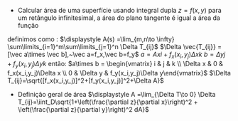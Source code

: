 - Calcular área de uma superfície usando integral dupla $z=f(x,y)$
para um retângulo infinitesimal, a área do plano tangente é igual a área da função

definimos como : $\displaystyle A(s) =\lim_{m,n\to \infty} \sum\limits_{i=1}^m\sum\limits_{j=1}^n \Delta T_{ij}$
$\Delta \vec{T_{ij}} = [\vec a\times \vec b],~\vec a=f_x,\vec b=f_y$
$a=Axi+f_x(x_i,y_j)\Delta xk$
$b=\Delta yj+f_y(x_i,y_j)\Delta yk$
então:
$a\times b = \begin{vmatrix} i & j & k \\ \Delta x & 0 & f_x(x_i,y_j)\Delta x \\ 0 & \Delta y  & f_y(x_i,y_j)\Delta y\end{vmatrix}$
$\Delta T_{ij}=\sqrt{[f_x(x_i,y_j)]^2+[f_y(x_i,y_j)]^2+\Delta A}$

- Definição geral de área
$\displaystyle A =\lim_{\Delta T\to 0} \Delta T_{ij}=\iint_D\sqrt{1+\left(\frac{\partial z}{\partial x}\right)^2 + \left(\frac{\partial z}{\partial y}\right)^2 dA}$

